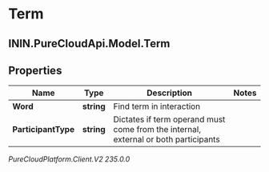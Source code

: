 # Term

## ININ.PureCloudApi.Model.Term

## Properties

|Name | Type | Description | Notes|
|------------ | ------------- | ------------- | -------------|
| **Word** | **string** | Find term in interaction | |
| **ParticipantType** | **string** | Dictates if term operand must come from the internal, external or both participants | |



_PureCloudPlatform.Client.V2 235.0.0_
